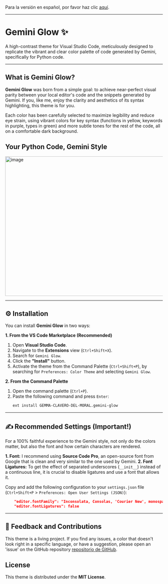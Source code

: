 Para la versión en español, por favor haz clic [aquí](README-ES.md).

---

# Gemini Glow ✨

A high-contrast theme for Visual Studio Code, meticulously designed to replicate the vibrant and clear color palette of code generated by Gemini, specifically for Python code.

-----

## What is Gemini Glow?

**Gemini Glow** was born from a simple goal: to achieve near-perfect visual parity between your local editor's code and the snippets generated by Gemini. If you, like me, enjoy the clarity and aesthetics of its syntax highlighting, this theme is for you.

Each color has been carefully selected to maximize legibility and reduce eye strain, using vibrant colors for key syntax (functions in yellow, keywords in purple, types in green) and more subtle tones for the rest of the code, all on a comfortable dark background.

## Your Python Code, Gemini Style

<img width="923" height="446" alt="image" src="https://github.com/user-attachments/assets/793d43f3-dd9e-4b7d-bbb9-e2d4b810b60a" />

-----

## ⚙️ Installation

You can install **Gemini Glow** in two ways:

**1. From the VS Code Marketplace (Recommended)**

1.  Open **Visual Studio Code**.
2.  Navigate to the **Extensions** view (`Ctrl+Shift+X`).
3.  Search for `Gemini Glow`.
4.  Click the **"Install"** button.
5.  Activate the theme from the Command Palette (`Ctrl+Shift+P`), by searching for `Preferences: Color Theme` and selecting `Gemini Glow`.

**2. From the Command Palette**

1.  Open the command palette (`Ctrl+P`).
2.  Paste the following command and press `Enter`:
    ```bash
    ext install GEMMA-CLAVERO-DEL-MORAL.gemini-glow
    ```
-----

## ✍️ Recommended Settings (Important!)

For a 100% faithful experience to the Gemini style, not only do the colors matter, but also the font and how certain characters are rendered.

**1. Font:** I recommend using **Source Code Pro**, an open-source font from Google that is clean and very similar to the one used by Gemini.
**2. Font Ligatures:** To get the effect of separated underscores (`__init__`) instead of a continuous line, it is crucial to disable ligatures and use a font that allows it.

Copy and add the following configuration to your `settings.json` file (`Ctrl+Shift+P` > `Preferences: Open User Settings (JSON)`):

```json
    "editor.fontFamily": "Inconsolata, Consolas, 'Courier New', monospace",
    "editor.fontLigatures": false
```

-----

## 💬 Feedback and Contributions
This theme is a living project. If you find any issues, a color that doesn't look right in a specific language, or have a suggestion, please open an 'issue' on the GitHub repository [repositorio de GitHub](https://www.google.com/search?q=https://github.com/GemmaClaverodelMoral/gemini-glow).

## License
This theme is distributed under the **MIT License**.
